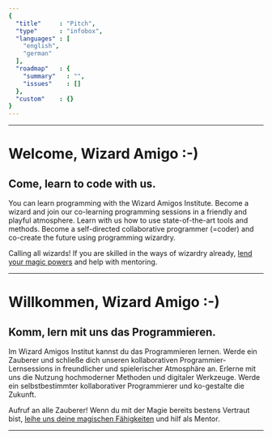 ```yaml
---
{
  "title"     : "Pitch",
  "type"      : "infobox",
  "languages" : [
    "english",
    "german"
  ],
  "roadmap"   : {
    "summary"   : "",
    "issues"    : []
  },
  "custom"    : {}
}
---
```


---
[](@english)
# Welcome, Wizard Amigo :-)

## Come, learn to code with us.

You can learn programming with the Wizard Amigos Institute. Become a wizard and join our co-learning programming sessions in a friendly and playful atmosphere.
Learn with us how to use state-of-the-art tools and methods. Become a self-directed collaborative programmer (=coder) and co-create the future using programming wizardry.

Calling all wizards! If you are skilled in the ways of wizardry already, [lend your magic powers](https://gitter.im/wizardamigosinstitute/chat) and help with mentoring.

---
[](@german)
# Willkommen, Wizard Amigo :-)

## Komm, lern mit uns das Programmieren.

Im Wizard Amigos Institut kannst du das Programmieren lernen. Werde ein Zauberer und schließe dich unseren kollaborativen Programmier-Lernsessions in freundlicher und spielerischer Atmosphäre an.
Erlerne mit uns die Nutzung hochmoderner Methoden und digitaler Werkzeuge. Werde ein selbstbestimmter kollaborativer Programmierer und ko-gestalte die Zukunft.

Aufruf an alle Zauberer! Wenn du mit der Magie bereits bestens Vertraut bist, [leihe uns deine magischen Fähigkeiten](https://gitter.im/wizardamigosinstitute/chat) und hilf als Mentor.

---
